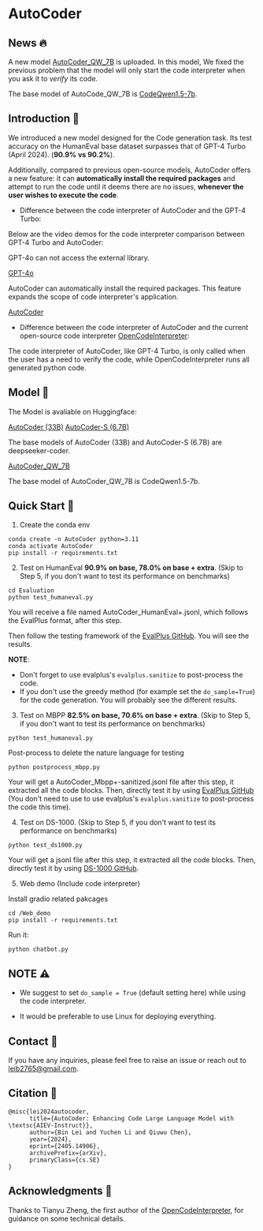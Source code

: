 # AutoCoder

## News :fire: 

A new model [AutoCoder_QW_7B](https://huggingface.co/Bin12345/AutoCoder_QW_7B) is uploaded. In this model, We fixed the previous problem that the model will only start the code interpreter when you ask it to *verify* its code. 

The base model of AutoCode_QW_7B is [CodeQwen1.5-7b](https://huggingface.co/Qwen/CodeQwen1.5-7B-Chat).

## Introduction :mega:
We introduced a new model designed for the Code generation task. Its test accuracy on the HumanEval base dataset surpasses that of GPT-4 Turbo (April 2024). (**90.9% vs 90.2%**).

Additionally, compared to previous open-source models, AutoCoder offers a new feature: it can **automatically install the required packages** and attempt to run the code until it deems there are no issues, **whenever the user wishes to execute the code**.

* Difference between the code interpreter of AutoCoder and the GPT-4 Turbo:

Below are the video demos for the code interpreter comparison between GPT-4 Turbo and AutoCoder: 

GPT-4o can not access the external library.

[GPT-4o](https://github.com/bin123apple/AutoCoder/assets/99925255/be47b449-4e8a-4b77-981b-ec79b15970cc)

AutoCoder can automatically install the required packages. This feature expands the scope of code interpreter's application.

[AutoCoder](https://github.com/bin123apple/AutoCoder/assets/99925255/1893f904-c1f2-4f59-9ec5-45b69efcc26a)

* Difference between the code interpreter of AutoCoder and the current open-source code interpreter [OpenCodeInterpreter](https://opencodeinterpreter.github.io/):

The code interpreter of AutoCoder, like GPT-4 Turbo, is only called when the user has a need to verify the code, while OpenCodeInterpreter runs all generated python code.

## Model :gift:
The Model is avaliable on Huggingface:
 
[AutoCoder (33B)](https://huggingface.co/Bin12345/AutoCoder)
[AutoCoder-S (6.7B)](https://huggingface.co/Bin12345/AutoCoder_S_6.7B)

The base models of AutoCoder (33B) and AutoCoder-S (6.7B) are deepseeker-coder.

[AutoCoder_QW_7B](https://huggingface.co/Bin12345/AutoCoder_QW_7B)

The base model of AutoCoder_QW_7B is CodeQwen1.5-7b.

## Quick Start :rocket:
1. Create the conda env

```
conda create -n AutoCoder python=3.11
conda activate AutoCoder
pip install -r requirements.txt
```

2. Test on HumanEval **90.9% on base, 78.0% on base + extra**. (Skip to Step 5, if you don't want to test its performance on benchmarks)

```
cd Evaluation
python test_humaneval.py
```
You will receive a file named AutoCoder_HumanEval+.jsonl, which follows the EvalPlus format, after this step.

Then follow the testing framework of the [EvalPlus GitHub](https://github.com/evalplus/evalplus). You will see the results. 

**NOTE**: 
* Don't forget to use evalplus's `evalplus.sanitize` to post-process the code. 
* If you don't use the greedy method (for example set the `do_sample=True`) for the code generation. You will probably see the different results.

3. Test on MBPP **82.5% on base, 70.6% on base + extra**. (Skip to Step 5, if you don't want to test its performance on benchmarks)

```
python test_humaneval.py
```

Post-process to delete the nature language for testing
```
python postprocess_mbpp.py
```
Your will get a AutoCoder_Mbpp+-sanitized.jsonl file after this step, it extracted all the code blocks. 
Then, directly test it by using [EvalPlus GitHub](https://github.com/evalplus/evalplus) (You don't need to use to use evalplus's `evalplus.sanitize` to post-process the code this time).

4. Test on DS-1000. (Skip to Step 5, if you don't want to test its performance on benchmarks)

```
python test_ds1000.py
```

Your will get a jsonl file after this step, it extracted all the code blocks. 
Then, directly test it by using [DS-1000 GitHub](https://github.com/xlang-ai/DS-1000).

5. Web demo (Include code interpreter)

Install gradio related pakcages
```
cd /Web_demo
pip install -r requirements.txt
```

Run it:
```
python chatbot.py
```

## **NOTE** :warning:
* We suggest to set `do_sample = True` (default setting here) while using the code interpreter.

* It would be preferable to use Linux for deploying everything.

## Contact :email:
If you have any inquiries, please feel free to raise an issue or reach out to leib2765@gmail.com.

## Citation :book:
```
@misc{lei2024autocoder,
      title={AutoCoder: Enhancing Code Large Language Model with \textsc{AIEV-Instruct}}, 
      author={Bin Lei and Yuchen Li and Qiuwu Chen},
      year={2024},
      eprint={2405.14906},
      archivePrefix={arXiv},
      primaryClass={cs.SE}
}
```

## Acknowledgments :pray:
Thanks to Tianyu Zheng, the first author of the [OpenCodeInterpreter](https://opencodeinterpreter.github.io/), for guidance on some technical details.

